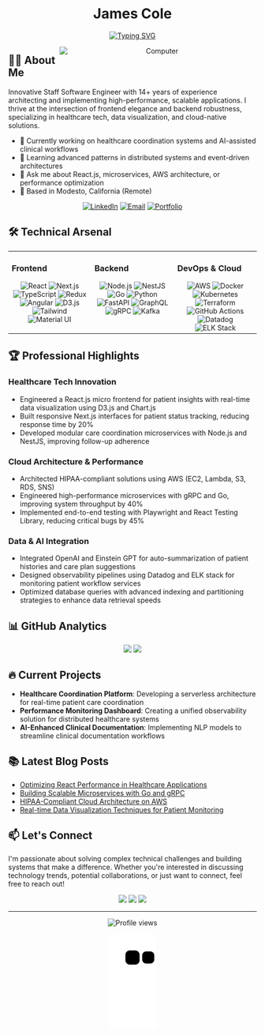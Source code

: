 <div align="center">
  
# James Cole

[![Typing SVG](https://readme-typing-svg.herokuapp.com?font=Fira+Code&pause=1000&color=0969DA&center=true&vCenter=true&random=false&width=435&lines=Staff+Software+Engineer;Full+Stack+Developer;Cloud+Architecture+Specialist;Performance+Optimization+Expert)](https://git.io/typing-svg)

<img src="https://raw.githubusercontent.com/MicaelliMedeiros/micaellimedeiros/master/image/computer-illustration.png" min-width="400px" max-width="400px" width="400px" align="right" alt="Computer">

</div>

## 👨‍💻 About Me

Innovative Staff Software Engineer with 14+ years of experience architecting and implementing high-performance, scalable applications. I thrive at the intersection of frontend elegance and backend robustness, specializing in healthcare tech, data visualization, and cloud-native solutions.

- 🔭 Currently working on healthcare coordination systems and AI-assisted clinical workflows
- 🌱 Learning advanced patterns in distributed systems and event-driven architectures
- 💬 Ask me about React.js, microservices, AWS architecture, or performance optimization
- 📍 Based in Modesto, California (Remote)

<div align="center">
  
[![LinkedIn](https://img.shields.io/badge/LinkedIn-0077B5?style=for-the-badge&logo=linkedin&logoColor=white)](https://linkedin.com/in/james-cole-56)
[![Email](https://img.shields.io/badge/Email-D14836?style=for-the-badge&logo=gmail&logoColor=white)](mailto:james.cole.dev1@gmail.com)
[![Portfolio](https://img.shields.io/badge/Portfolio-1f425f?style=for-the-badge&logo=website&logoColor=white)](https://james-cole-56.github.io)
  
</div>

## 🛠️ Technical Arsenal

<table>
  <tr>
    <td valign="top" width="33%">
      <h3>Frontend</h3>
      <div align="center">
        <img src="https://img.shields.io/badge/React-61DAFB?style=for-the-badge&logo=react&logoColor=black" alt="React" />
        <img src="https://img.shields.io/badge/Next.js-000000?style=for-the-badge&logo=next.js&logoColor=white" alt="Next.js" />
        <img src="https://img.shields.io/badge/TypeScript-3178C6?style=for-the-badge&logo=typescript&logoColor=white" alt="TypeScript" />
        <img src="https://img.shields.io/badge/Redux-764ABC?style=for-the-badge&logo=redux&logoColor=white" alt="Redux" />
        <img src="https://img.shields.io/badge/Angular-DD0031?style=for-the-badge&logo=angular&logoColor=white" alt="Angular" />
        <img src="https://img.shields.io/badge/D3.js-F9A03C?style=for-the-badge&logo=d3.js&logoColor=white" alt="D3.js" />
        <img src="https://img.shields.io/badge/Tailwind-06B6D4?style=for-the-badge&logo=tailwind-css&logoColor=white" alt="Tailwind" />
        <img src="https://img.shields.io/badge/Material_UI-0081CB?style=for-the-badge&logo=material-ui&logoColor=white" alt="Material UI" />
      </div>
    </td>
    <td valign="top" width="33%">
      <h3>Backend</h3>
      <div align="center">
        <img src="https://img.shields.io/badge/Node.js-339933?style=for-the-badge&logo=node.js&logoColor=white" alt="Node.js" />
        <img src="https://img.shields.io/badge/NestJS-E0234E?style=for-the-badge&logo=nestjs&logoColor=white" alt="NestJS" />
        <img src="https://img.shields.io/badge/Go-00ADD8?style=for-the-badge&logo=go&logoColor=white" alt="Go" />
        <img src="https://img.shields.io/badge/Python-3776AB?style=for-the-badge&logo=python&logoColor=white" alt="Python" />
        <img src="https://img.shields.io/badge/FastAPI-009688?style=for-the-badge&logo=fastapi&logoColor=white" alt="FastAPI" />
        <img src="https://img.shields.io/badge/GraphQL-E10098?style=for-the-badge&logo=graphql&logoColor=white" alt="GraphQL" />
        <img src="https://img.shields.io/badge/gRPC-244c5a?style=for-the-badge&logo=grpc&logoColor=white" alt="gRPC" />
        <img src="https://img.shields.io/badge/Kafka-231F20?style=for-the-badge&logo=apache-kafka&logoColor=white" alt="Kafka" />
      </div>
    </td>
    <td valign="top" width="33%">
      <h3>DevOps & Cloud</h3>
      <div align="center">
        <img src="https://img.shields.io/badge/AWS-232F3E?style=for-the-badge&logo=amazon-aws&logoColor=white" alt="AWS" />
        <img src="https://img.shields.io/badge/Docker-2496ED?style=for-the-badge&logo=docker&logoColor=white" alt="Docker" />
        <img src="https://img.shields.io/badge/Kubernetes-326CE5?style=for-the-badge&logo=kubernetes&logoColor=white" alt="Kubernetes" />
        <img src="https://img.shields.io/badge/Terraform-7B42BC?style=for-the-badge&logo=terraform&logoColor=white" alt="Terraform" />
        <img src="https://img.shields.io/badge/GitHub_Actions-2088FF?style=for-the-badge&logo=github-actions&logoColor=white" alt="GitHub Actions" />
        <img src="https://img.shields.io/badge/Datadog-632CA6?style=for-the-badge&logo=datadog&logoColor=white" alt="Datadog" />
        <img src="https://img.shields.io/badge/ELK_Stack-005571?style=for-the-badge&logo=elastic&logoColor=white" alt="ELK Stack" />
      </div>
    </td>
  </tr>
</table>

## 🏆 Professional Highlights

### Healthcare Tech Innovation
- Engineered a React.js micro frontend for patient insights with real-time data visualization using D3.js and Chart.js
- Built responsive Next.js interfaces for patient status tracking, reducing response time by 20%
- Developed modular care coordination microservices with Node.js and NestJS, improving follow-up adherence

### Cloud Architecture & Performance
- Architected HIPAA-compliant solutions using AWS (EC2, Lambda, S3, RDS, SNS)
- Engineered high-performance microservices with gRPC and Go, improving system throughput by 40%
- Implemented end-to-end testing with Playwright and React Testing Library, reducing critical bugs by 45%

### Data & AI Integration
- Integrated OpenAI and Einstein GPT for auto-summarization of patient histories and care plan suggestions
- Designed observability pipelines using Datadog and ELK stack for monitoring patient workflow services
- Optimized database queries with advanced indexing and partitioning strategies to enhance data retrieval speeds

## 📊 GitHub Analytics

<div align="center">
  <img height="180em" src="https://github-readme-stats.vercel.app/api?username=james-cole-56&show_icons=true&theme=tokyonight&include_all_commits=true&count_private=true"/>
  <img height="180em" src="https://github-readme-stats.vercel.app/api/top-langs/?username=james-cole-56&layout=compact&langs_count=7&theme=tokyonight"/>
</div>

## 🔥 Current Projects

- **Healthcare Coordination Platform**: Developing a serverless architecture for real-time patient care coordination
- **Performance Monitoring Dashboard**: Creating a unified observability solution for distributed healthcare systems
- **AI-Enhanced Clinical Documentation**: Implementing NLP models to streamline clinical documentation workflows

## 📚 Latest Blog Posts

<!-- BLOG-POST-LIST:START -->
- [Optimizing React Performance in Healthcare Applications](https://dev.to)
- [Building Scalable Microservices with Go and gRPC](https://dev.to)
- [HIPAA-Compliant Cloud Architecture on AWS](https://dev.to)
- [Real-time Data Visualization Techniques for Patient Monitoring](https://dev.to)
<!-- BLOG-POST-LIST:END -->

## 📫 Let's Connect

I'm passionate about solving complex technical challenges and building systems that make a difference. Whether you're interested in discussing technology trends, potential collaborations, or just want to connect, feel free to reach out!

<div align="center">
  <a href="mailto:james.cole.dev1@gmail.com"><img src="https://img.shields.io/badge/Email-james.cole.dev1@gmail.com-blue?style=flat-square&logo=gmail"></a>
  <a href="https://linkedin.com/in/james-cole-56"><img src="https://img.shields.io/badge/LinkedIn-james--cole--56-blue?style=flat-square&logo=linkedin"></a>
  <a href="tel:+13232477231"><img src="https://img.shields.io/badge/Phone-(323)_247--7231-blue?style=flat-square&logo=phone"></a>
</div>

---

<div align="center">
  <img src="https://komarev.com/ghpvc/?username=james-cole-56&color=blueviolet" alt="Profile views" />
  
  ![Snake animation](https://github.com/rafaballerini/rafaballerini/blob/output/github-contribution-grid-snake.svg)
</div>
